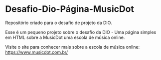 # Desafio-Dio-Página-MusicDot
Repositório criado para o desafio de projeto da DIO.

Esse é um pequeno projeto sobre o desafio da DIO - Uma página simples em HTML sobre a MusicDot uma escola de música online.

Visite o site para conhecer mais sobre a escola de música onilne: https://www.musicdot.com.br/
